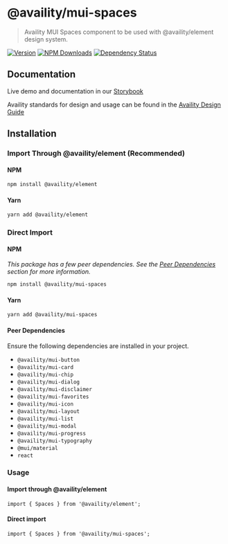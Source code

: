# @availity/mui-spaces

> Availity MUI Spaces component to be used with @availity/element design system.

[![Version](https://img.shields.io/npm/v/@availity/mui-spaces.svg?style=for-the-badge)](https://www.npmjs.com/package/@availity/mui-spaces)
[![NPM Downloads](https://img.shields.io/npm/dt/@availity/mui-spaces.svg?style=for-the-badge)](https://www.npmjs.com/package/@availity/mui-spaces)
[![Dependency Status](https://img.shields.io/librariesio/release/npm/@availity/mui-spaces?style=for-the-badge)](https://github.com/Availity/element/blob/main/packages/mui-spaces/package.json)

## Documentation

Live demo and documentation in our [Storybook](https://availity.github.io/element/?path=/docs/components-spaces-introduction--docs)

Availity standards for design and usage can be found in the [Availity Design Guide](https://design.availity.com/2e36e50c7)

## Installation

### Import Through @availity/element (Recommended)

#### NPM

```bash
npm install @availity/element
```

#### Yarn

```bash
yarn add @availity/element
```

### Direct Import

#### NPM

_This package has a few peer dependencies. See the [Peer Dependencies](#peer-dependencies) section for more information._

```bash
npm install @availity/mui-spaces
```

#### Yarn

```bash
yarn add @availity/mui-spaces
```

#### Peer Dependencies

Ensure the following dependencies are installed in your project.

- `@availity/mui-button`
- `@availity/mui-card`
- `@availity/mui-chip`
- `@availity/mui-dialog`
- `@availity/mui-disclaimer`
- `@availity/mui-favorites`
- `@availity/mui-icon`
- `@availity/mui-layout`
- `@availity/mui-list`
- `@availity/mui-modal`
- `@availity/mui-progress`
- `@availity/mui-typography`
- `@mui/material`
- `react`

### Usage

#### Import through @availity/element

```tsx
import { Spaces } from '@availity/element';
```

#### Direct import

```tsx
import { Spaces } from '@availity/mui-spaces';
```
